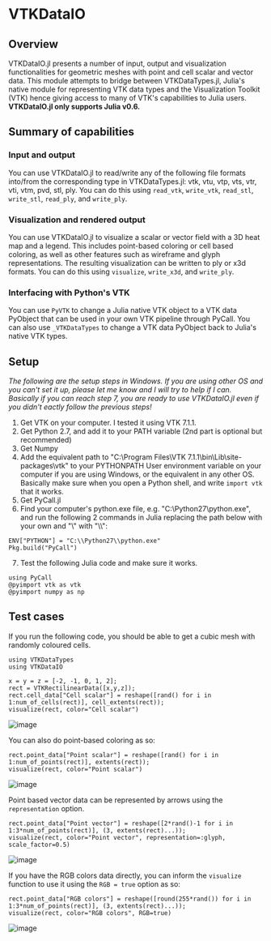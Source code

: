 # VTKDataIO

## Overview
VTKDataIO.jl presents a number of input, output and visualization functionalities for geometric meshes with point and cell scalar and vector data. This module attempts to bridge between VTKDataTypes.jl, Julia's native module for representing VTK data types and the Visualization Toolkit (VTK) hence giving access to many of VTK's capabilities to Julia users. **VTKDataIO.jl only supports Julia v0.6.**

## Summary of capabilities
### Input and output
You can use VTKDataIO.jl to read/write any of the following file formats into/from the corresponding type in VTKDataTypes.jl: vtk, vtu, vtp, vts, vtr, vti, vtm, pvd, stl, ply. You can do this using `read_vtk`, `write_vtk`, `read_stl`, `write_stl`, `read_ply`, and `write_ply`.

### Visualization and rendered output
You can use VTKDataIO.jl to visualize a scalar or vector field with a 3D heat map and a legend. This includes point-based coloring or cell based coloring, as well as other features such as wireframe and glyph representations. The resulting visualization can be written to ply or x3d formats. You can do this using `visualize`, `write_x3d`, and `write_ply`.

### Interfacing with Python's VTK

You can use `PyVTK` to change a Julia native VTK object to a VTK data PyObject that can be used in your own VTK pipeline through PyCall. You can also use `_VTKDataTypes` to change a VTK data PyObject back to Julia's native VTK types.

## Setup

*The following are the setup steps in Windows. If you are using other OS and you can't set it up, please let me know and I will try to help if I can. Basically if you can reach step 7, you are ready to use VTKDataIO.jl even if you didn't eactly follow the previous steps!*

1. Get VTK on your computer. I tested it using VTK 7.1.1.
2. Get Python 2.7, and add it to your PATH variable (2nd part is optional but recommended)
3. Get Numpy
4. Add the equivalent path to "C:\Program Files\VTK 7.1.1\bin\Lib\site-packages\vtk" to your PYTHONPATH User environment variable on your computer if you are using Windows, or the equivalent in any other OS. Basically make sure when you open a Python shell, and write `import vtk` that it works.
5. Get PyCall.jl
6. Find your computer's python.exe file, e.g. "C:\Python27\python.exe", and run the following 2 commands in Julia replacing the path below with your own and "\\" with "\\\\":
```
ENV["PYTHON"] = "C:\\Python27\\python.exe"
Pkg.build("PyCall")
```
7. Test the following Julia code and make sure it works.
```
using PyCall
@pyimport vtk as vtk
@pyimport numpy as np
```

## Test cases

If you run the following code, you should be able to get a cubic mesh with randomly coloured cells.

```
using VTKDataTypes
using VTKDataIO

x = y = z = [-2, -1, 0, 1, 2];
rect = VTKRectilinearData([x,y,z]);
rect.cell_data["Cell scalar"] = reshape([rand() for i in 1:num_of_cells(rect)], cell_extents(rect));
visualize(rect, color="Cell scalar")
```
![image](https://user-images.githubusercontent.com/19524993/27942949-d09cb120-62e3-11e7-926a-4931d466388c.png)

You can also do point-based coloring as so:
```
rect.point_data["Point scalar"] = reshape([rand() for i in 1:num_of_points(rect)], extents(rect));
visualize(rect, color="Point scalar")
```
![image](https://user-images.githubusercontent.com/19524993/27943028-86c4f0fc-62e4-11e7-899e-fe19fcd326d2.png)

Point based vector data can be represented by arrows using the `representation` option.

```
rect.point_data["Point vector"] = reshape([2*rand()-1 for i in 1:3*num_of_points(rect)], (3, extents(rect)...));
visualize(rect, color="Point vector", representation=:glyph, scale_factor=0.5)
```
![image](https://user-images.githubusercontent.com/19524993/27943114-2abdb770-62e5-11e7-8c25-320037604285.png)

If you have the RGB colors data directly, you can inform the `visualize` function to use it using the `RGB = true` option as so:
```
rect.point_data["RGB colors"] = reshape([round(255*rand()) for i in 1:3*num_of_points(rect)], (3, extents(rect)...));
visualize(rect, color="RGB colors", RGB=true)
```
![image](https://user-images.githubusercontent.com/19524993/27943459-0a56382e-62e8-11e7-993d-95b676338f97.png)
